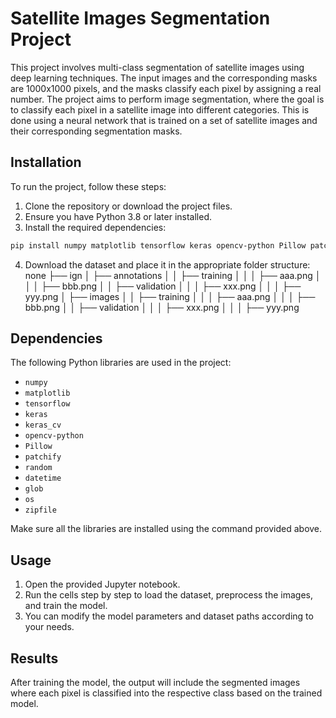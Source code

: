 
# Satellite Images Segmentation Project

This project involves multi-class segmentation of satellite images using deep learning techniques. The input images and the corresponding masks are 1000x1000 pixels, and the masks classify each pixel by assigning a real number.
The project aims to perform image segmentation, where the goal is to classify each pixel in a satellite image into different categories. This is done using a neural network that is trained on a set of satellite images and their corresponding segmentation masks.


## Installation

To run the project, follow these steps:

1. Clone the repository or download the project files.
2. Ensure you have Python 3.8 or later installed.
3. Install the required dependencies:

```bash
pip install numpy matplotlib tensorflow keras opencv-python Pillow patchify
```

4. Download the dataset and place it in the appropriate folder structure:
none
├── ign
│   ├── annotations
│   │   ├── training
│   │   │   ├── aaa.png
│   │   │   ├── bbb.png
│   │   ├── validation
│   │   │   ├── xxx.png
│   │   │   ├── yyy.png
│   ├── images
│   │   ├── training
│   │   │   ├── aaa.png
│   │   │   ├── bbb.png
│   │   ├── validation
│   │   │   ├── xxx.png
│   │   │   ├── yyy.png

## Dependencies

The following Python libraries are used in the project:

- `numpy`
- `matplotlib`
- `tensorflow`
- `keras`
- `keras_cv`
- `opencv-python`
- `Pillow`
- `patchify`
- `random`
- `datetime`
- `glob`
- `os`
- `zipfile`

Make sure all the libraries are installed using the command provided above.

## Usage

1. Open the provided Jupyter notebook.
2. Run the cells step by step to load the dataset, preprocess the images, and train the model.
3. You can modify the model parameters and dataset paths according to your needs.

## Results

After training the model, the output will include the segmented images where each pixel is classified into the respective class based on the trained model.

